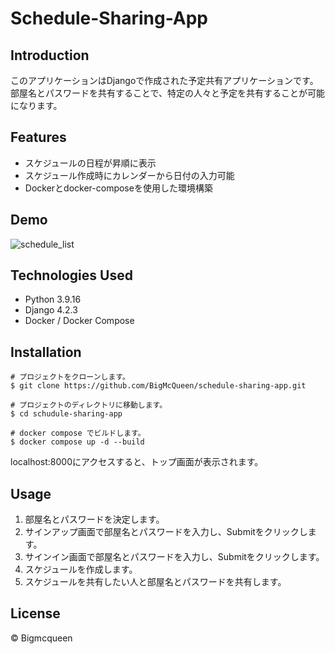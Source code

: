 # Schedule-Sharing-App

## Introduction

このアプリケーションはDjangoで作成された予定共有アプリケーションです。部屋名とパスワードを共有することで、特定の人々と予定を共有することが可能になります。

## Features

- スケジュールの日程が昇順に表示
- スケジュール作成時にカレンダーから日付の入力可能
- Dockerとdocker-composeを使用した環境構築

## Demo

![schedule_list](https://user-images.githubusercontent.com/86920995/233412009-1e2255f9-e77c-47d9-9c12-73edf52e6c9f.jpeg)

## Technologies Used

- Python 3.9.16
- Django 4.2.3
- Docker / Docker Compose

## Installation

```shell:terminal
# プロジェクトをクローンします。
$ git clone https://github.com/BigMcQueen/schedule-sharing-app.git

# プロジェクトのディレクトリに移動します。
$ cd schudule-sharing-app

# docker compose でビルドします。
$ docker compose up -d --build
```

localhost:8000にアクセスすると、トップ画面が表示されます。

## Usage

1. 部屋名とパスワードを決定します。
2. サインアップ画面で部屋名とパスワードを入力し、Submitをクリックします。
3. サインイン画面で部屋名とパスワードを入力し、Submitをクリックします。
4. スケジュールを作成します。
5. スケジュールを共有したい人と部屋名とパスワードを共有します。

## License

© Bigmcqueen
